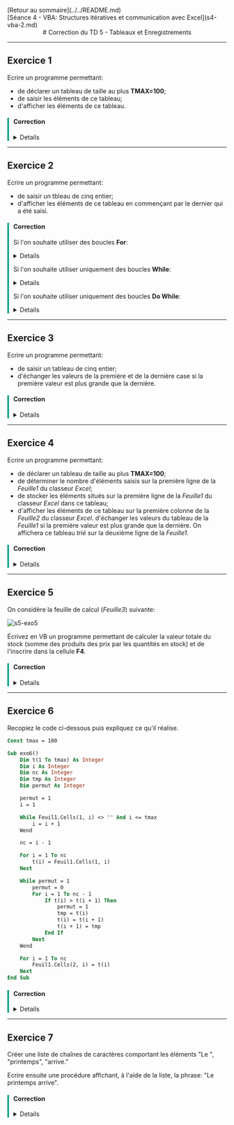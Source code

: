 <p style="text-align:left;">
    [Retour au sommaire](../../README.md)
    <span style="float:right;">
        [Séance 4 - VBA: Structures itératives et communication avec Excel](s4-vba-2.md)
    </span>
</p>

<div style="text-align:center;">
# Correction du TD 5 - Tableaux et Enregistrements
</div>

---

## Exercice 1

Ecrire un programme permettant:

* de déclarer un tableau de taille au plus **TMAX=100**;
* de saisir les éléments de ce tableau;
* d'afficher les éléments de ce tableau.

<div style="border-left:solid #17a589 4px;padding-left:10px; ">

#### Correction

<details>

```vb
Const tmax = 100

Sub Ex_1()
Dim n As Integer, i As Integer
Dim t(1 To tmax) As Double

n = InputBox("Combien de valeurs voulez-vous saisir ?")

If n <= 0 Or n > tmax Then
    MsgBox ("Erreur de saisie")
Else
    For i = 1 To n
        t(i) = InputBox("Entrez la " & i & " ème valeur du tableau")
    Next
    
    For i = 1 To n
        MsgBox ("t[" & i & "] = " & t(i))
    Next
End If
End Sub
```

</details>
</div>

---

## Exercice 2

Ecrire un programme permettant:

* de saisir un tbleau de cinq entier;
* d'afficher les éléments de ce tableau en commençant par le dernier qui a été saisi.

<div style="border-left:solid #17a589 4px;padding-left:10px; ">

#### Correction

Si l'on souhaite utiliser des boucles **For**:

<details>

```vb
Sub Ex_2()
    Dim t(1 To 5) As Integer
    Dim i As Integer

    t(1) = InputBox("Entrez le premier entier")

    For i = 2 To 5
        t(i) = InputBox("Entrez le " & i & " ème entier")
    Next i

    For i = 5 To 1 Step -1
        MsgBox ("t[" & i & "]= " & t(i))
    Next i
End Sub
```

</details>

Si l'on souhaite utiliser uniquement des boucles **While**:

<details>

```vb
Sub Ex_2()
    Dim t(1 To 5) As Integer
    Dim i As Integer

    t(1) = InputBox("Entrez le premier entier")

    i = 2
    While i <= 5
        t(i) = InputBox("Entrez le " & i & " ème entier")
        i = i + 1
    Wend

    i = 5
    While i >= 1
        MsgBox ("t[" & i & "]= " & t(i))
        i = i - 1
    Wend
End Sub
```

</details>

Si l'on souhaite utiliser uniquement des boucles **Do While**:

<details>

```vb
Sub Ex_2()
    Dim t(1 To 5) As Integer
    Dim i As Integer

    i = 1
    Do While i <= 5
        t(i) = InputBox("Entrez le " & i & " ème entier")
        i = i + 1
    Loop

    i = 5
    Do While i >= 1
        MsgBox ("t[" & i & "]= " & t(i))
        i = i - 1
    Loop
End Sub
```

</details>

</div>

---

## Exercice 3

Ecrire un programme permettant:

* de saisir un tableau de cinq entier;
* d'échanger les valeurs de la première et de la dernière case si la première valeur est plus grande que la dernière.

<div style="border-left:solid #17a589 4px;padding-left:10px; ">

#### Correction

<details>

```vb
Sub Ex_3()
    Dim t(1 To 5) As Integer
    Dim i As Integer
    Dim tmp As Integer
    t(1) = InputBox("Entrez le premier entier")

    For i = 2 To 5
    t(i) = InputBox("Entrez le " & i & " ème entier")
    Next

    ' On échange les valeurs avec une variable temporaire'
    If t(1) > t(5) Then
        tmp = t(1)
        t(1) = t(5)
        t(5) = tmp
    End If

    ' On vérifie que les valeurs ont été échangées'
    For i = 1 To 5
        MsgBox ("t[" & i & "]= " & t(i))
    Next
End Sub
```

</details>

</div>

---

## Exercice 4

Ecrire un programme permettant:

* de déclarer un tableau de taille au plus **TMAX=100**;
* de déterminer le nombre d'éléments saisis sur la première ligne de la *Feuille1* du classeur *Excel*;
* de stocker les éléments situés sur la première ligne de la *Feuille1* du classeur *Excel* dans ce tableau;
* d'afficher les éléments de ce tableau sur la première colonne de la *Feuille2* du classeur *Excel*.
d'échanger les valeurs du tableau de la *Feuille1* si la première valeur est plus grande que la dernière. On affichera ce tableau *trié* sur la deuxième ligne de la *Feuille1*.

<div style="border-left:solid #17a589 4px;padding-left:10px; ">

#### Correction

<details>

```vb
Const tmax = 100
Sub Ex_4()
    Dim t(1 To tmax) As Double
    Dim i As Integer
    Dim nc As Integer
    Dim tmp As Double

    i = 1

    ' On détermine le nombre d'éléments saisis'
    While Feuil1.Cells(1, i) <> "" And i <= tmax
        i = i + 1
    Wend

    nc = i - 1

    ' On stocke les éléments dans le tableau'
    For i = 1 To nc
        t(i) = Feuil1.Cells(1, i)
    Next

    ' On affiche les éléments du tableau'
    For i = 1 To nc
        Feuil2.Cells(i, 1) = t(i)
    Next

    ' On échange les valeurs avec une variable temporaire'
    If t(1) > t(nc) Then
        tmp = t(1)
        t(1) = t(nc)
        t(nc) = tmp
    End If

    'On affiche le tableau trié'
    For i = 1 To nc
        Feuil1.Cells(2, i) = t(i)
    Next
End Sub
```

</details>

</div>

---

## Exercice 5

On considère la feuille de calcul (*Feuille3*) suivante:

![s5-exo5](screenshots/s5-exo5.png)

Écrivez en VB un programme permettant de calculer la valeur totale du stock (somme des produits des prix par les quantités en stock) et de l'inscrire dans la cellule **F4**.

<div style="border-left:solid #17a589 4px;padding-left:10px; ">

#### Correction

<details>

```vb
Sub Ex_5()

    Dim t(1 To 5, 1 To 2) As Double
    Dim i As Integer
    Dim somme As Double

    somme = 0

    For i = 1 To 5
        t(i, 1) = Feuil3.Cells(i + 1, 2)
        t(i, 2) = Feuil3.Cells(i + 1, 3)
    Next

    For i = 1 To 5
        somme = somme + t(i, 1) * t(i, 2)
    Next
    Feuil3.Cells(4, 6) = Format(somme, "# €")
End Sub

```

</details>

</div>

---

## Exercice 6

Recopiez le code ci-dessous puis expliquez ce qu'il réalise.

```vb
Const tmax = 100

Sub exo6()
    Dim t(1 To tmax) As Integer
    Dim i As Integer
    Dim nc As Integer
    Dim tmp As Integer
    Dim permut As Integer

    permut = 1
    i = 1

    While Feuil1.Cells(1, i) <> "" And i <= tmax
        i = i + 1
    Wend

    nc = i - 1

    For i = 1 To nc
        t(i) = Feuil1.Cells(1, i)
    Next

    While permut = 1
        permut = 0
        For i = 1 To nc - 1
            If t(i) > t(i + 1) Then
                permut = 1
                tmp = t(i)
                t(i) = t(i + 1)
                t(i + 1) = tmp
            End If
        Next
    Wend

    For i = 1 To nc
        Feuil1.Cells(2, i) = t(i)
    Next
End Sub

```

<div style="border-left:solid #17a589 4px;padding-left:10px; ">

#### Correction

<details>

Le programme ci-dessus permet de trier un tableau de nombres entiers en ordre croissant.

</details>

</div>

---

## Exercice 7
    
Créer une liste de chaînes de caractères comportant les éléments "Le ", "printemps", "arrive."

Ecrire ensuite une procédure affichant, à l'aide de la liste, la phrase: "Le printemps arrive".

<div style="border-left:solid #17a589 4px;padding-left:10px; ">

#### Correction

<details>



```vb
Sub Ex_7()
    Dim l As Variant, phrase As String, i As Integer
    l = Array("Le", "printemps", "arrive")
    phrase = ""
    For i = 0 To 2
        phrase = phrase & Space(1) & l(i)
    Next i
    MsgBox phrase
End Sub
```

</details>

</div>

